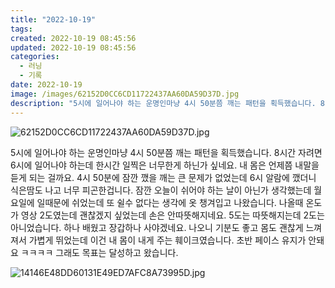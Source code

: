 ```yaml
---
title: "2022-10-19"
tags:
created: 2022-10-19 08:45:56
updated: 2022-10-19 08:45:56
categories:
  - 러닝
  - 기록
date: 2022-10-19
image: /images/62152D0CC6CD11722437AA60DA59D37D.jpg
description: "5시에 일어나야 하는 운명인마냥 4시 50분쯤 깨는 패턴을 획득했습니다. 8시간 자려면 6시에 일어나야 하는데 한시간 일찍은 너무한게 하닌가 싶네요. 내 몸은 언제쯤 내말을 듣게 되는 걸까요. 4시 50분에 잠깐 깼을 깨는 큰 문제가 없었는데 6시 알람에 깼더니 식은땀도 나고 너무 피곤"
---
```


![62152D0CC6CD11722437AA60DA59D37D.jpg](/images/62152D0CC6CD11722437AA60DA59D37D.jpg)
 
 

5시에 일어나야 하는 운명인마냥 4시 50분쯤 깨는 패턴을 획득했습니다. 8시간 자려면 6시에 일어나야 하는데 한시간 일찍은 너무한게 하닌가 싶네요. 내 몸은 언제쯤 내말을 듣게 되는 걸까요.
4시 50분에 잠깐 깼을 깨는 큰 문제가 없었는데 6시 알람에 깼더니 식은땀도 나고 너무 피곤한겁니다. 잠깐 오늘이 쉬어야 하는 날이 아닌가 생각했는데 월요일에 일때문에 쉬었는데 또 쉴수 없다는 생각에 옷 챙겨입고 나왔습니다. 
나올때 온도가 영상 2도였는데 괜찮겠지 싶었는데 손은 안따뜻해지네요. 5도는 따뜻해지는데 2도는 아니었습니다. 하나 배웠고 장갑하나 사야겠네요.
나오니 기분도 좋고 몸도 괜찮게 느껴져서 가볍게 뛰었는데 이건 내 몸이 내게 주는 훼이크였습니다. 초반 페이스 유지가 안돼요 ㅋㅋㅋㅋ 그래도 목표는 달성하고 왔습니다.

 
 ![14146E48DD60131E49ED7AFC8A73995D.jpg](/images/14146E48DD60131E49ED7AFC8A73995D.jpg)

